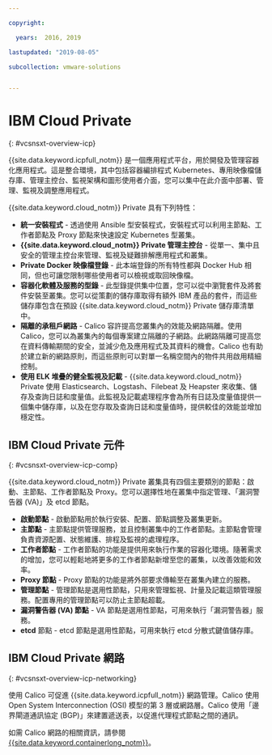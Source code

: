 ```yaml
---

copyright:

  years:  2016, 2019

lastupdated: "2019-08-05"

subcollection: vmware-solutions


---
```


# IBM Cloud Private
{: #vcsnsxt-overview-icp}

{{site.data.keyword.icpfull_notm}} 是一個應用程式平台，用於開發及管理容器化應用程式。這是整合環境，其中包括容器編排程式 Kubernetes、專用映像檔儲存庫、管理主控台、監視架構和圖形使用者介面，您可以集中在此介面中部署、管理、監視及調整應用程式。

{{site.data.keyword.cloud_notm}} Private 具有下列特性：
-	**統一安裝程式** - 透過使用 Ansible 型安裝程式，安裝程式可以利用主節點、工作者節點及 Proxy 節點來快速設定 Kubernetes 型叢集。
-	**{{site.data.keyword.cloud_notm}} Private 管理主控台** - 從單一、集中且安全的管理主控台來管理、監視及疑難排解應用程式和叢集。
-	**Private Docker 映像檔登錄** - 此本端登錄的所有特性都與 Docker Hub 相同，但也可讓您限制哪些使用者可以檢視或取回映像檔。
-	**容器化軟體及服務的型錄** - 此型錄提供集中位置，您可以從中瀏覽套件及將套件安裝至叢集。您可以從策劃的儲存庫取得有額外 IBM 產品的套件，而這些儲存庫包含在預設 {{site.data.keyword.cloud_notm}} Private 儲存庫清單中。
-	**隔離的承租戶網路** - Calico 容許提高您叢集內的效能及網路隔離。使用 Calico，您可以為叢集內的每個專案建立隔離的子網路。此網路隔離可提高您在資料傳輸期間的安全，並減少危及應用程式及其資料的機會。Calico 也有助於建立新的網路原則，而這些原則可以對單一名稱空間內的物件共用啟用精細控制。
-	**使用 ELK 堆疊的健全監視及記載** - {{site.data.keyword.cloud_notm}} Private 使用 Elasticsearch、Logstash、Filebeat 及 Heapster 來收集、儲存及查詢日誌和度量值。此監視及記載處理程序會為所有日誌及度量值提供一個集中儲存庫，以及在您存取及查詢日誌和度量值時，提供較佳的效能並增加穩定性。

## IBM Cloud Private 元件
{: #vcsnsxt-overview-icp-comp}

{{site.data.keyword.cloud_notm}} Private 叢集具有四個主要類別的節點：啟動、主節點、工作者節點及 Proxy。您可以選擇性地在叢集中指定管理、「漏洞警告器 (VA)」及 etcd 節點。
-	**啟動節點** - 啟動節點用於執行安裝、配置、節點調整及叢集更新。
-	**主節點** - 主節點提供管理服務，並且控制叢集中的工作者節點。主節點會管理負責資源配置、狀態維護、排程及監視的處理程序。
-	**工作者節點** - 工作者節點的功能是提供用來執行作業的容器化環境。隨著需求的增加，您可以輕鬆地將更多的工作者節點新增至您的叢集，以改善效能和效率。
-	**Proxy 節點** - Proxy 節點的功能是將外部要求傳輸至在叢集內建立的服務。
-	**管理節點** - 管理節點是選用性節點，只用來管理監視、計量及記載這類管理服務。配置專用的管理節點可以防止主節點超載。
-	**漏洞警告器 (VA) 節點** - VA 節點是選用性節點，可用來執行「漏洞警告器」服務。
-	**etcd** 節點 - etcd 節點是選用性節點，可用來執行 etcd 分散式鍵值儲存庫。

## IBM Cloud Private 網路
{: #vcsnsxt-overview-icp-networking}

使用 Calico 可促進 {{site.data.keyword.icpfull_notm}} 網路管理。Calico 使用 Open System Interconnection (OSI) 模型的第 3 層或網路層。Calico 使用「邊界閘道通訊協定 (BGP)」來建置遞送表，以促進代理程式節點之間的通訊。

如需 Calico 網路的相關資訊，請參閱 [{{site.data.keyword.containerlong_notm}}](/docs/services/vmwaresolutions/archiref/vcsnsxt?topic=vmware-solutions-vcsnsxt-overview-iks)。

